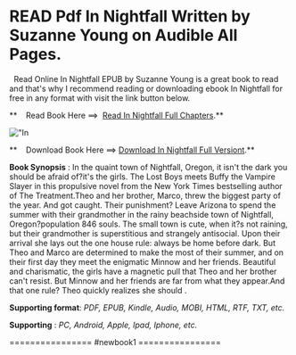  **READ Pdf In Nightfall Written by Suzanne Young on Audible All Pages.**
========================================================================

  Read Online In Nightfall EPUB by Suzanne Young is a great book to read and that's why I recommend reading or downloading ebook In Nightfall for free in any format with visit the link button below.

**    Read Book Here ==>  [Read In Nightfall Full Chapters](https://newbookintheword.blogspot.com/id/0593487583).**

![\"In](\"https://i.gr-assets.com/images/S/compressed.photo.goodreads.com/books/1656931675l/61391806.jpg\")

**    Download Book Here ==> [Download In Nightfall Full Versiont](https://newbookintheword.blogspot.com/id/0593487583).**

**Book Synopsis** : In the quaint town of Nightfall, Oregon, it isn't the dark you should be afraid of?it's the girls. The Lost Boys meets Buffy the Vampire Slayer in this propulsive novel from the New York Times bestselling author of The Treatment.Theo and her brother, Marco, threw the biggest party of the year. And got caught. Their punishment? Leave Arizona to spend the summer with their grandmother in the rainy beachside town of Nightfall, Oregon?population 846 souls. The small town is cute, when it?s not raining, but their grandmother is superstitious and strangely antisocial. Upon their arrival she lays out the one house rule: always be home before dark. But Theo and Marco are determined to make the most of their summer, and on their first day they meet the enigmatic Minnow and her friends. Beautiful and charismatic, the girls have a magnetic pull that Theo and her brother can't resist. But Minnow and her friends are far from what they appear.And that one rule? Theo quickly realizes she should .

**Supporting format**: _PDF, EPUB, Kindle, Audio, MOBI, HTML, RTF, TXT, etc._

**Supporting** : _PC, Android, Apple, Ipad, Iphone, etc._

================ #newbook1 ================